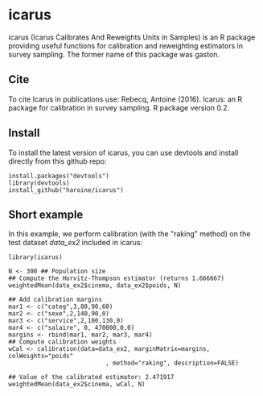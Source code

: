 # icarus

icarus (Icarus Calibrates And Reweights Units in Samples) is an R package providing useful functions for calibration and reweighting estimators in survey sampling. The former name of this package was gaston.

## Cite

To cite Icarus in publications use: Rebecq, Antoine (2016). Icarus: an R package for calibration in survey sampling. R package version 0.2.

## Install

To install the latest version of icarus, you can use devtools and install directly from this github repo:

```
install.packages("devtools")
library(devtools)
install_github("haroine/icarus")
````

## Short example

In this example, we perform calibration (with the "raking" method) on the test dataset _data_ex2_ included in icarus:

```
library(icarus)

N <- 300 ## Population size
## Compute the Horvitz-Thompson estimator (returns 1.666667)
weightedMean(data_ex2$cinema, data_ex2$poids, N)

## Add calibration margins
mar1 <- c("categ",3,80,90,60)
mar2 <- c("sexe",2,140,90,0)
mar3 <- c("service",2,100,130,0)
mar4 <- c("salaire", 0, 470000,0,0)
margins <- rbind(mar1, mar2, mar3, mar4)
## Compute calibration weights
wCal <- calibration(data=data_ex2, marginMatrix=margins, colWeights="poids"
                           , method="raking", description=FALSE)
                           
## Value of the calibrated estimator: 2.471917
weightedMean(data_ex2$cinema, wCal, N)
```

